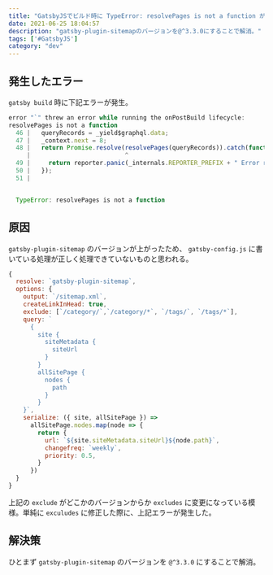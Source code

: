 ```yaml
---
title: "GatsbyJSでビルド時に TypeError: resolvePages is not a function が発生"
date: 2021-06-25 18:04:57
description: "gatsby-plugin-sitemapのバージョンを@^3.3.0にすることで解消。"
tags: ['#GatsbyJS']
category: "dev"
---
```

## 発生したエラー
`gatsby build` 時に下記エラーが発生。

```jsx
error "`" threw an error while running the onPostBuild lifecycle:
resolvePages is not a function
  46 |   queryRecords = _yield$graphql.data;
  47 |   _context.next = 8;
  48 |   return Promise.resolve(resolvePages(queryRecords)).catch(function (err) {
     |                          ^
  49 |     return reporter.panic(_internals.REPORTER_PREFIX + " Error resolving Pages", err);
  50 |   });
  51 |


  TypeError: resolvePages is not a function
```

## 原因
`gatsby-plugin-sitemap` のバージョンが上がったため、 `gatsby-config.js` に書いている処理が正しく処理できていないものと思われる。

```jsx
{
  resolve: `gatsby-plugin-sitemap`,
  options: {
    output: `/sitemap.xml`,
    createLinkInHead: true,
    exclude: [`/category/`,`/category/*`, `/tags/`, `/tags/*`],
    query: `
      {
        site {
          siteMetadata {
            siteUrl
          }
        }
        allSitePage {
          nodes {
            path
          }
        }
    }`,
    serialize: ({ site, allSitePage }) =>
      allSitePage.nodes.map(node => {
        return {
          url: `${site.siteMetadata.siteUrl}${node.path}`,
          changefreq: `weekly`,
          priority: 0.5,
        }
      })
  }
}
```

上記の `exclude` がどこかのバージョンからか `excludes` に変更になっている模様。単純に `exculudes` に修正した際に、上記エラーが発生した。

## 解決策
ひとまず `gatsby-plugin-sitemap` のバージョンを `@^3.3.0` にすることで解消。